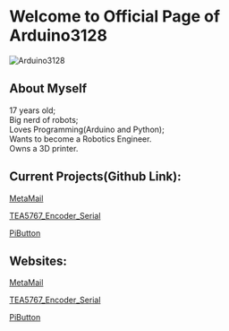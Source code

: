 # Welcome to Official Page of Arduino3128  
![Arduino3128](https://avatars0.githubusercontent.com/u/17906294?s=60&u=338cbdf02e213d961c086e4e745566f3796d3874&v=4)
## About Myself  
17 years old;  
Big nerd of robots;  
Loves Programming(Arduino and Python);  
Wants to become a Robotics Engineer.  
Owns a 3D printer.  

## Current Projects(Github Link):  
[MetaMail](https://github.com/Arduino3128/MetaMail)  

[TEA5767_Encoder_Serial](https://github.com/Arduino3128/TEA5767_Encoder_Serial)  
  
[PiButton](https://github.com/Arduino3128/PiButton) 
  
## Websites:

[MetaMail](https://arduino3128.github.io/MetaMail)  

[TEA5767_Encoder_Serial](https://arduino3128.github.io/TEA5767_Encoder_Serial)  
  
[PiButton](https://arduino3128.github.io/PiButton/) 
